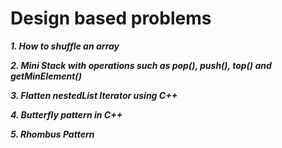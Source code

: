 # Design based problems

***1. How to shuffle an array***

***2. Mini Stack with operations such as pop(), push(), top() and getMinElement()***

***3. Flatten nestedList Iterator using C++***

***4. Butterfly pattern in C++***

***5. Rhombus Pattern***


